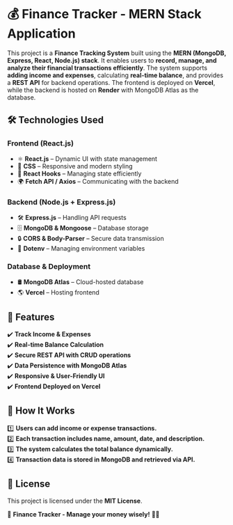 # 💰 Finance Tracker - MERN Stack Application

This project is a **Finance Tracking System** built using the **MERN (MongoDB, Express, React, Node.js) stack**. It enables users to **record, manage, and analyze their financial transactions efficiently**. The system supports **adding income and expenses**, calculating **real-time balance**, and provides a **REST API** for backend operations. The frontend is deployed on **Vercel**, while the backend is hosted on **Render** with MongoDB Atlas as the database.



## 🛠️ Technologies Used

### **Frontend (React.js)**
- ⚛️ **React.js** – Dynamic UI with state management  
- 🎨 **CSS** – Responsive and modern styling  
- 🔄 **React Hooks** – Managing state efficiently  
- 🌍 **Fetch API / Axios** – Communicating with the backend  

### **Backend (Node.js + Express.js)**
- 🛠️ **Express.js** – Handling API requests  
- 🗄️ **MongoDB & Mongoose** – Database storage  
- 🔒 **CORS & Body-Parser** – Secure data transmission  
- 🔑 **Dotenv** – Managing environment variables  

### **Database & Deployment**
- 🛢️ **MongoDB Atlas** – Cloud-hosted database  
- 🌎 **Vercel** – Hosting frontend  


## 🔐 Features
✔️ **Track Income & Expenses**  
✔️ **Real-time Balance Calculation**  
✔️ **Secure REST API with CRUD operations**  
✔️ **Data Persistence with MongoDB Atlas**  
✔️ **Responsive & User-Friendly UI**  
✔️ **Frontend Deployed on Vercel**  


## 📌 How It Works
1️⃣ **Users can add income or expense transactions.**  
2️⃣ **Each transaction includes name, amount, date, and description.**  
3️⃣ **The system calculates the total balance dynamically.**  
4️⃣ **Transaction data is stored in MongoDB and retrieved via API.**  


## 📜 License
This project is licensed under the **MIT License**.


🚀 **Finance Tracker - Manage your money wisely!** 🏦🔥  
